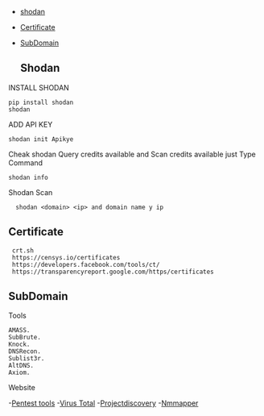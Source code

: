 
 * [shodan](#Shodan)
 * [Certificate](#Certificate)
 * [SubDomain](#SubDomain)
  


   ## Shodan 
   
 INSTALL SHODAN 
   
    pip install shodan
    shodan
       
 ADD API KEY 
  
    shodan init Apikye
      
 Cheak shodan Query credits available and Scan credits available
 just Type Command 
     
    shodan info
  
  Shodan Scan 
  
      shodan <domain> <ip> and domain name y ip 
      
    
  






 ## Certificate
 
     crt.sh
     https://censys.io/certificates
     https://developers.facebook.com/tools/ct/
     https://transparencyreport.google.com/https/certificates
     


 ## SubDomain
   Tools
     
    AMASS.
    SubBrute.
    Knock.
    DNSRecon.
    Sublist3r.
    AltDNS.
    Axiom.
   
    
 Website 
 
 -[Pentest tools](https://pentest-tools.com/home)
 -[Virus Total](https://www.virustotal.com/gui/home/upload)
 -[Projectdiscovery](https://projectdiscovery.io/)
 -[Nmmapper](https://www.nmmapper.com/)
 








